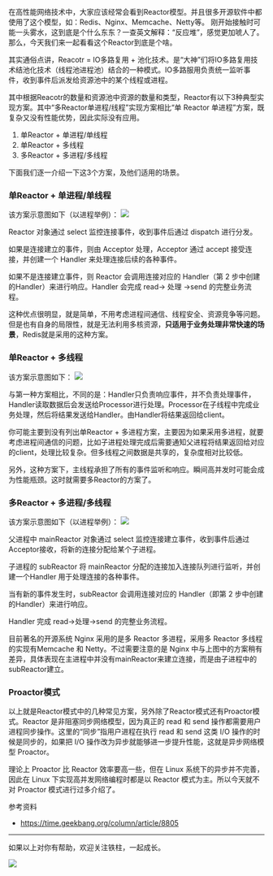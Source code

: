 在高性能网络技术中，大家应该经常会看到Reactor模型。并且很多开源软件中都使用了这个模型，如：Redis、Nginx、Memcache、Netty等。
刚开始接触时可能一头雾水，这到底是个什么东东？一查英文解释：“反应堆”，感觉更加唬人了。那么，今天我们来一起看看这个Reactor到底是个啥。

其实通俗点讲，Reacotr = IO多路复用 + 池化技术。是“大神”们将IO多路复用技术结池化技术（线程池进程池）结合的一种模式。IO多路服用负责统一监听事件，收到事件后派发给资源池中的某个线程或进程。

其中根据Reacotr的数量和资源池中资源的数量和类型，Reactor有以下3种典型实现方案。其中“多Reactor单进程/线程”实现方案相比“单 Reactor 单进程”方案，既复杂又没有性能优势，因此实际没有应用。

1. 单Reactor + 单进程/单线程
2. 单Reactor + 多线程
3. 多Reactor + 多进程/多线程

下面我们逐一介绍一下这3个方案，及他们适用的场景。

### 单Reactor + 单进程/单线程

该方案示意图如下（以进程举例）：
![](https://cdn.jsdelivr.net/gh/jerry92/imageHost1/20210617183209.png)

Reactor 对象通过 select 监控连接事件，收到事件后通过 dispatch 进行分发。

如果是连接建立的事件，则由 Acceptor 处理，Acceptor 通过 accept 接受连接，并创建一个 Handler 来处理连接后续的各种事件。

如果不是连接建立事件，则 Reactor 会调用连接对应的 Handler（第 2 步中创建的Handler）来进行响应。Handler 会完成 read-> 处理 ->send 的完整业务流程。

这种优点很明显，就是简单，不用考虑进程间通信、线程安全、资源竞争等问题。但是也有自身的局限性，就是无法利用多核资源，**只适用于业务处理非常快速的场景**，Redis就是采用的这种方案。

### 单Reactor + 多线程

该方案示意图如下：
![](https://cdn.jsdelivr.net/gh/jerry92/imageHost1/20210617185507.png)

与第一种方案相比，不同的是：Handler只负责响应事件，并不负责处理事件，Handler读取数据后会发送给Processor进行处理。Processor在子线程中完成业务处理，然后将结果发送给Handler。由Handler将结果返回给client。

你可能主要到没有列出单Reactor + 多进程方案，主要因为如果采用多进程，就要考虑进程间通信的问题，比如子进程处理完成后需要通知父进程将结果返回给对应的client，处理比较复杂。但多线程之间数据是共享的，复杂度相对比较低。

另外，这种方案下，主线程承担了所有的事件监听和响应。瞬间高并发时可能会成为性能瓶颈。这时就需要多Reactor的方案了。

### 多Reactor + 多进程/多线程

该方案示意图如下（以进程举例）：
![](https://cdn.jsdelivr.net/gh/jerry92/imageHost1/20210617193906.png)

父进程中 mainReactor 对象通过 select 监控连接建立事件，收到事件后通过 Acceptor接收，将新的连接分配给某个子进程。

子进程的 subReactor 将 mainReactor 分配的连接加入连接队列进行监听，并创建一个Handler 用于处理连接的各种事件。

当有新的事件发生时，subReactor 会调用连接对应的 Handler（即第 2 步中创建的Handler）来进行响应。

Handler 完成 read→处理→send 的完整业务流程。

目前著名的开源系统 Nginx 采用的是多 Reactor 多进程，采用多 Reactor 多线程的实现有Memcache 和 Netty。不过需要注意的是 Nginx 中与上图中的方案稍有差异，具体表现在主进程中并没有mainReactor来建立连接，而是由子进程中的subReactor建立。

### Proactor模式

以上就是Reactor模式中的几种常见方案，另外除了Reactor模式还有Proactor模式。Reactor 是非阻塞同步网络模型，因为真正的 read 和 send 操作都需要用户进程同步操作。这里的“同步”指用户进程在执行 read 和 send 这类 I/O 操作的时候是同步的，如果把 I/O 操作改为异步就能够进一步提升性能，这就是异步网络模型 Proactor。

理论上 Proactor 比 Reactor 效率要高一些，但在 Linux 系统下的异步并不完善，因此在 Linux 下实现高并发网络编程时都是以 Reactor 模式为主。所以今天就不对 Proactor 模式进行过多介绍了。


参考资料
- https://time.geekbang.org/column/article/8805
---
如果以上对你有帮助，欢迎关注铁柱，一起成长。

![](https://cdn.jsdelivr.net/gh/jerry92/imageHost1/qrcode_for_gh_9c4eb6c9e91b_258.jpg)